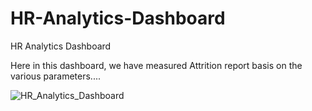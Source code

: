 # HR-Analytics-Dashboard
HR Analytics Dashboard


Here in this dashboard, we have measured Attrition report basis on the various parameters....

![HR_Analytics_Dashboard](https://github.com/Chinmoy-max/HR-Analytics-Dashboard/assets/72815215/351bfc83-b733-4820-a2ab-e0c712fa5b42)
